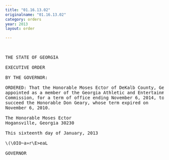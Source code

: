 ```yaml
---
title: "01.16.13.02"
originalname: "01.16.13.02"
category: orders
year: 2013
layout: order

---
```

<pre>
    

THE STATE OF GEORGIA

EXECUTIVE ORDER

BY THE GOVERNOR:

ORDERED: That the Honorable Moses Ector of DeKalb County, Georgia, is
appointed as a member of the Georgia Athletic and Entertainment
Commission, for a term of office ending November 6, 2014, to
succeed the Honorable Don Geary, whose term expired on
November 6, 2010.

The Honorable Moses Ector
Hogansville, Georgia 30230

This sixteenth day of January, 2013

\(\0IO~a»r\E>eaL

GOVERNOR

</pre>
